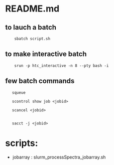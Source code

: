 # README.md


## to lauch a batch

        sbatch script.sh

## to make interactive batch


        srun -p htc_interactive -n 8 --pty bash -i




## few batch commands


       squeue

       scontrol show job <jobid>
    
       scancel <jobid>


       sacct -j <jobid>




# scripts:

- jobarray : slurm\_processSpectra\_jobarray.sh 
